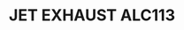 ---
layout: product
title: "JET EXHAUST ALC113"
price: "760" 
desc: "N/A"
img_path: "/assets/img/A.MIG-8208.jpg"
brand: "Alclad II"
available: true
special_offer: false
new: false
soon: false
cat: "040000"
subcat: "040100"
subsubcat: "00"
sifra: "A.MIG-8208"
popular: true
---